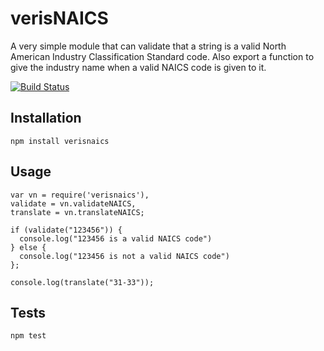 # verisNAICS
A very simple module that can validate that a string is a valid North American
Industry Classification Standard code. Also export a function to give the
industry name when a valid NAICS code is given to it.

[![Build Status](https://travis-ci.org/blackfist/verisNAICS.js.svg)](https://travis-ci.org/blackfist/verisNAICS.js)

## Installation

    npm install verisnaics

## Usage

    var vn = require('verisnaics'),
    validate = vn.validateNAICS,
    translate = vn.translateNAICS;

    if (validate("123456")) {
      console.log("123456 is a valid NAICS code")
    } else {
      console.log("123456 is not a valid NAICS code")
    };

    console.log(translate("31-33"));

## Tests

    npm test
